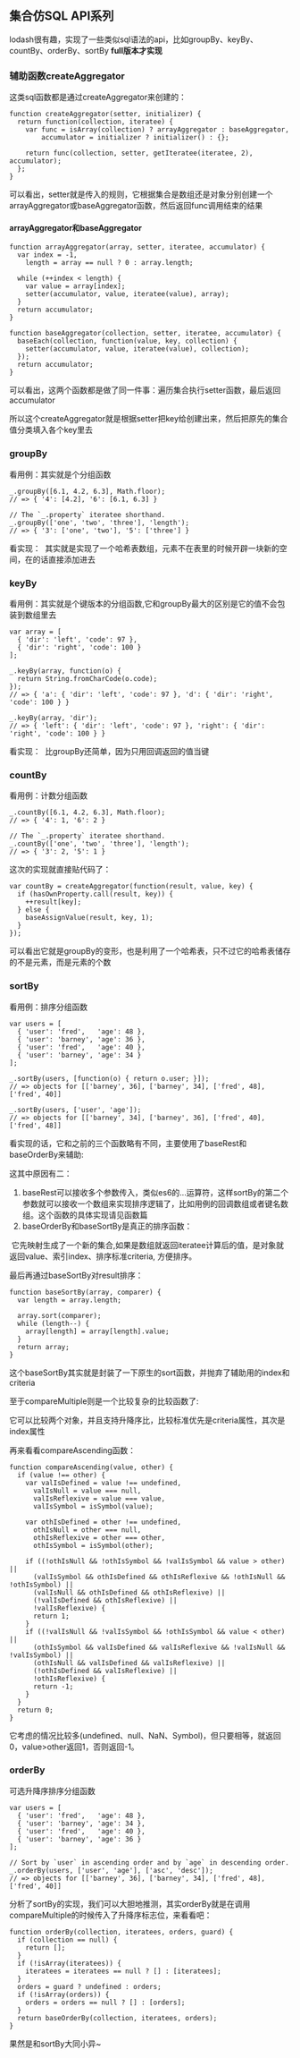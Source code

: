 ## 集合仿SQL API系列
lodash很有趣，实现了一些类似sql语法的api，比如groupBy、keyBy、countBy、orderBy、sortBy
**full版本才实现**

### 辅助函数createAggregator
这类sql函数都是通过createAggregator来创建的：
```
function createAggregator(setter, initializer) {
  return function(collection, iteratee) {
    var func = isArray(collection) ? arrayAggregator : baseAggregator,
        accumulator = initializer ? initializer() : {};

    return func(collection, setter, getIteratee(iteratee, 2), accumulator);
  };
}
```
可以看出，setter就是传入的规则，它根据集合是数组还是对象分别创建一个arrayAggregator或baseAggregator函数，然后返回func调用结束的结果

#### arrayAggregator和baseAggregator
```
function arrayAggregator(array, setter, iteratee, accumulator) {
  var index = -1,
    length = array == null ? 0 : array.length;

  while (++index < length) {
    var value = array[index];
    setter(accumulator, value, iteratee(value), array);
  }
  return accumulator;
}

function baseAggregator(collection, setter, iteratee, accumulator) {
  baseEach(collection, function(value, key, collection) {
    setter(accumulator, value, iteratee(value), collection);
  });
  return accumulator;
}
```
可以看出，这两个函数都是做了同一件事：遍历集合执行setter函数，最后返回accumulator

所以这个createAggregator就是根据setter把key给创建出来，然后把原先的集合值分类填入各个key里去

### groupBy
看用例：其实就是个分组函数
```
_.groupBy([6.1, 4.2, 6.3], Math.floor);
// => { '4': [4.2], '6': [6.1, 6.3] }
 
// The `_.property` iteratee shorthand.
_.groupBy(['one', 'two', 'three'], 'length');
// => { '3': ['one', 'two'], '5': ['three'] }
```

看实现：
<img src="../assets/groupBy.png" alt="">
其实就是实现了一个哈希表数组，元素不在表里的时候开辟一块新的空间，在的话直接添加进去

### keyBy
看用例：其实就是个键版本的分组函数,它和groupBy最大的区别是它的值不会包装到数组里去
```
var array = [
  { 'dir': 'left', 'code': 97 },
  { 'dir': 'right', 'code': 100 }
];
 
_.keyBy(array, function(o) {
  return String.fromCharCode(o.code);
});
// => { 'a': { 'dir': 'left', 'code': 97 }, 'd': { 'dir': 'right', 'code': 100 } }
 
_.keyBy(array, 'dir');
// => { 'left': { 'dir': 'left', 'code': 97 }, 'right': { 'dir': 'right', 'code': 100 } }
```
看实现：
<img src="../assets/keyBy.png" alt="">
比groupBy还简单，因为只用回调返回的值当键

### countBy
看用例：计数分组函数
```
_.countBy([6.1, 4.2, 6.3], Math.floor);
// => { '4': 1, '6': 2 }
 
// The `_.property` iteratee shorthand.
_.countBy(['one', 'two', 'three'], 'length');
// => { '3': 2, '5': 1 }
```
这次的实现就直接贴代码了：
```
var countBy = createAggregator(function(result, value, key) {
  if (hasOwnProperty.call(result, key)) {
    ++result[key];
  } else {
    baseAssignValue(result, key, 1);
  }
});
```
可以看出它就是groupBy的变形，也是利用了一个哈希表，只不过它的哈希表储存的不是元素，而是元素的个数

### sortBy
看用例：排序分组函数
```
var users = [
  { 'user': 'fred',   'age': 48 },
  { 'user': 'barney', 'age': 36 },
  { 'user': 'fred',   'age': 40 },
  { 'user': 'barney', 'age': 34 }
];
 
_.sortBy(users, [function(o) { return o.user; }]);
// => objects for [['barney', 36], ['barney', 34], ['fred', 48], ['fred', 40]]
 
_.sortBy(users, ['user', 'age']);
// => objects for [['barney', 34], ['barney', 36], ['fred', 40], ['fred', 48]]
```
看实现的话，它和之前的三个函数略有不同，主要使用了baseRest和baseOrderBy来辅助:
<img src="../assets/sortBy.png" alt="">

这其中原因有二：
1. baseRest可以接收多个参数传入，类似es6的...运算符，这样sortBy的第二个参数就可以接收一个数组来实现排序逻辑了，比如用例的回调数组或者键名数组。这个函数的具体实现请见函数篇
2. baseOrderBy和baseSortBy是真正的排序函数：
<img src="../assets/baseOrderBy.png" alt="">
它先映射生成了一个新的集合,如果是数组就返回iteratee计算后的值，是对象就返回value、索引index、排序标准criteria, 方便排序。

最后再通过baseSortBy对result排序：
```
function baseSortBy(array, comparer) {
  var length = array.length;

  array.sort(comparer);
  while (length--) {
    array[length] = array[length].value;
  }
  return array;
}
```
这个baseSortBy其实就是封装了一下原生的sort函数，并抛弃了辅助用的index和criteria

至于compareMultiple则是一个比较复杂的比较函数了:
<img src="../assets/compareMultiple.png" alt="">

它可以比较两个对象，并且支持升降序比，比较标准优先是criteria属性，其次是index属性

再来看看compareAscending函数：
```
function compareAscending(value, other) {
  if (value !== other) {
    var valIsDefined = value !== undefined,
      valIsNull = value === null,
      valIsReflexive = value === value,
      valIsSymbol = isSymbol(value);

    var othIsDefined = other !== undefined,
      othIsNull = other === null,
      othIsReflexive = other === other,
      othIsSymbol = isSymbol(other);

    if ((!othIsNull && !othIsSymbol && !valIsSymbol && value > other) ||
      (valIsSymbol && othIsDefined && othIsReflexive && !othIsNull && !othIsSymbol) ||
      (valIsNull && othIsDefined && othIsReflexive) ||
      (!valIsDefined && othIsReflexive) ||
      !valIsReflexive) {
      return 1;
    }
    if ((!valIsNull && !valIsSymbol && !othIsSymbol && value < other) ||
      (othIsSymbol && valIsDefined && valIsReflexive && !valIsNull && !valIsSymbol) ||
      (othIsNull && valIsDefined && valIsReflexive) ||
      (!othIsDefined && valIsReflexive) ||
      !othIsReflexive) {
      return -1;
    }
  }
  return 0;
}
```
它考虑的情况比较多(undefined、null、NaN、Symbol)，但只要相等，就返回0，value>other返回1，否则返回-1。

### orderBy
可选升降序排序分组函数
```
var users = [
  { 'user': 'fred',   'age': 48 },
  { 'user': 'barney', 'age': 34 },
  { 'user': 'fred',   'age': 40 },
  { 'user': 'barney', 'age': 36 }
];
 
// Sort by `user` in ascending order and by `age` in descending order.
_.orderBy(users, ['user', 'age'], ['asc', 'desc']);
// => objects for [['barney', 36], ['barney', 34], ['fred', 48], ['fred', 40]]
```
分析了sortBy的实现，我们可以大胆地推测，其实orderBy就是在调用compareMultiple的时候传入了升降序标志位，来看看吧：
```
function orderBy(collection, iteratees, orders, guard) {
  if (collection == null) {
    return [];
  }
  if (!isArray(iteratees)) {
    iteratees = iteratees == null ? [] : [iteratees];
  }
  orders = guard ? undefined : orders;
  if (!isArray(orders)) {
    orders = orders == null ? [] : [orders];
  }
  return baseOrderBy(collection, iteratees, orders);
}
```
果然是和sortBy大同小异~